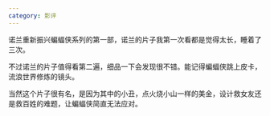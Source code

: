 ```yaml
---
category: 影评
---
```


诺兰重新振兴蝙蝠侠系列的第一部，诺兰的片子我第一次看都是觉得太长，睡着了三次。

不过诺兰的片子值得看第二遍，细品一下会发现很不错。能记得蝙蝠侠跳上皮卡，流浪世界修炼的镜头。

当然这个片子很有名，是因为其中的小丑，点火烧小山一样的美金，设计救女友还是救百姓的难题，让蝙蝠侠简直无法应对。
